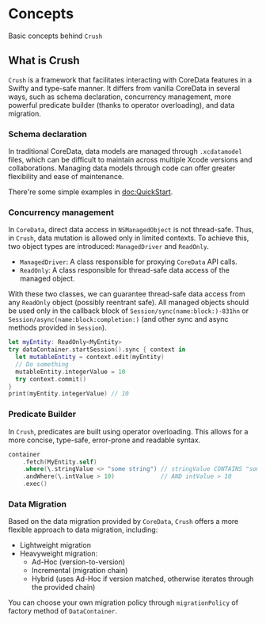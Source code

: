 # Concepts

Basic concepts behind `Crush`

## What is Crush

`Crush` is a framework that facilitates interacting with CoreData features in a Swifty and type-safe manner. It differs from vanilla CoreData in several ways, such as schema declaration, concurrency management, more powerful predicate builder (thanks to operator overloading), and data migration.

### Schema declaration

In traditional CoreData, data models are managed through `.xcdatamodel` files, which can be difficult to maintain across multiple Xcode versions and collaborations. Managing data models through code can offer greater flexibility and ease of maintenance.

There're some simple examples in <doc:QuickStart>.

### Concurrency management

In `CoreData`, direct data access in `NSManagedObject` is not thread-safe. Thus, in `Crush`, data mutation is allowed only in limited contexts. To achieve this, two object types are introduced: `ManagedDriver` and `ReadOnly`.

- ``ManagedDriver``: A class responsible for proxying `CoreData` API calls.
- ``ReadOnly``: A class responsible for thread-safe data access of the managed object.

With these two classes, we can guarantee thread-safe data access from any ``ReadOnly`` object (possibly reentrant safe). All managed objects should be used only in the callback block of ``Session/sync(name:block:)-831hn`` or ``Session/async(name:block:completion:)`` (and other sync and async methods provided in ``Session``).

```swift
let myEntity: ReadOnly<MyEntity>
try dataContainer.startSession().sync { context in
  let mutableEntity = context.edit(myEntity)
  // Do something
  mutableEntity.integerValue = 10
  try context.commit()
}
print(myEntity.integerValue) // 10
```

### Predicate Builder

In `Crush`, predicates are built using operator overloading. This allows for a more concise, type-safe, error-prone and readable syntax.

```swift
container
    .fetch(MyEntity.self)
    .where(\.stringValue <> "some string") // stringValue CONTAINS "some string"
    .andWhere(\.intValue > 10)             // AND intValue > 10
    .exec()
```

### Data Migration

Based on the data migration provided by `CoreData`, `Crush` offers a more flexible approach to data migration, including:

- Lightweight migration
- Heavyweight migration:
    - Ad-Hoc (version-to-version)
    - Incremental (migration chain)
    - Hybrid (uses Ad-Hoc if version matched, otherwise iterates through the provided chain)

You can choose your own migration policy through `migrationPolicy` of factory method of ``DataContainer``. 

